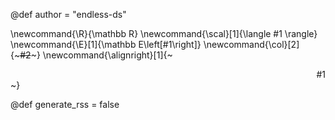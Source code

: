 @def author = "endless-ds"

\newcommand{\R}{\mathbb R}
\newcommand{\scal}[1]{\langle #1 \rangle}
\newcommand{\E}[1]{\mathbb E\left[#1\right]}
\newcommand{\col}[2]{~~~<span style="color:#1">#2</span>~~~}
\newcommand{\alignright}[1]{~~~<div style="text-align: right"> #1 </div>~~~}

@def generate_rss = false
